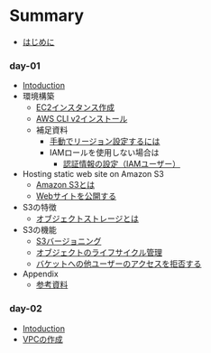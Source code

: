 # Summary

- [はじめに](README.md)

### day-01
- [Intoduction](./day-01/README.md)
- 環境構築
  - [EC2インスタンス作成](./day-01/create_ec2_instance.md)
  - [AWS CLI v2インストール](./day-01/install_awscliv2.md)
  - 補足資料
    - [手動でリージョン設定するには](./day-01/how_to_set_region_manually.md)
    - IAMロールを使用しない場合は
      - [認証情報の設定（IAMユーザー）](./day-01/set_authentication_with_iamuser.md)
- Hosting static web site on Amazon S3
  - [Amazon S3とは](./day-01/s3_introduction.md)
  - [Webサイトを公開する](./day-01/publish_website.md)
- S3の特徴
  - [オブジェクトストレージとは](./day-01/what_is_object_storage.md)
- S3の機能
  - [S3バージョニング](./day-01/s3_versioning.md)
  - [オブジェクトのライフサイクル管理](./day-01/management_of_lifecycle.md)
  - [バケットへの他ユーザーのアクセスを拒否する](./day-01/deny_access_to_bucket.md)
- Appendix
  - [参考資料](./day-01/s3_reference.md)

### day-02
- [Intoduction](./day-02/README.md)
- [VPCの作成](./day-02/create_vpc.md)
